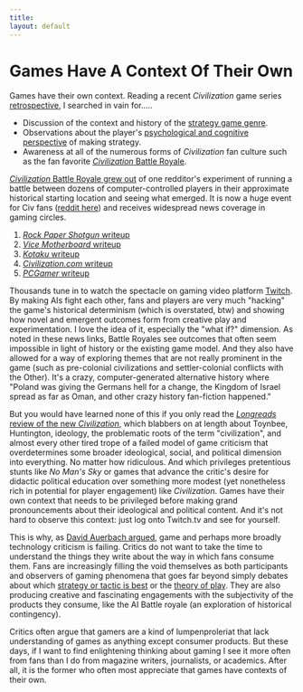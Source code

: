 ```yaml
---
title: 
layout: default
---
```


# Games Have A Context Of Their Own

Games have their own context. Reading a recent _Civilization_ game series [retrospective](https://blog.longreads.com/2016/10/26/what-sid-meiers-video-game-empire-got-right-and-wrong-about-civilization/), I searched in vain for.....

- Discussion of the context and history of the [strategy game genre](http://www.kinephanos.ca/2014/real-time-strategy/). 
- Observations about the player's [psychological and cognitive perspective](http://gamestudies.org/1401/articles/dor) of making strategy. 
- Awareness at all of the numerous forms of _Civilization_ fan culture such as the fan favorite [_Civilization_ Battle Royale](https://www.rockpapershotgun.com/2015/02/20/civilization-streams-are-making-ai-fight/).

[_Civilization_ Battle Royale grew out](https://jacksonhyde.github.io/civbattleroyale/#/) of one redditor's experiment of running a battle between dozens of computer-controlled players in their approximate historical starting location and seeing what emerged. It is now a huge event for Civ fans ([reddit here](https://www.reddit.com/r/civbattleroyale/)) and receives widespread news coverage in gaming circles. 

1. [_Rock Paper Shotgun_ writeup](https://www.rockpapershotgun.com/2015/03/23/the-ai-wars-continue-civilization-v-battle-royale/)
2. [_Vice Motherboard_ writeup](http://motherboard.vice.com/read/61-artificial-intelligences-fight-for-world-domination-in-civilization-v)
3.  [_Kotaku_ writeup](http://kotaku.com/civilizations-huge-61-player-war-is-just-nuts-1731248232) 
4. [_Civilization.com_ writeup](https://civilization.com/news/entries/announcing-the-civilization-vi-ai-battle-royale-on-twitch)
5. [_PCGamer_ writeup](http://www.pcgamer.com/42-ai-civilizations-are-fighting-it-out-in-civ-5/)

Thousands tune in to watch the spectacle on gaming video platform [Twitch](https://civilization.com/news/entries/announcing-the-civilization-vi-ai-battle-royale-on-twitch). By making AIs fight each other,  fans and players are very much "hacking" the game's historical determinism (which is overstated, btw) and showing how novel and emergent outcomes form from creative play and experimentation. I love the idea of it, especially the "what if?" dimension. As noted in these news links, Battle Royales see outcomes that often seem impossible in light of history or the existing game model. And they also have allowed for a way of exploring themes that are not really prominent in the game (such as pre-colonial civilizations and settler-colonial conflicts with the Other).   It's a crazy, computer-generated alternative history where "Poland was giving the Germans hell for a change, the Kingdom of Israel spread as far as Oman, and other crazy history fan-fiction happened." 

But you would have learned none of this if you only read the [_Longreads_ review of the new _Civilization_](https://blog.longreads.com/2016/10/26/what-sid-meiers-video-game-empire-got-right-and-wrong-about-civilization/), which blabbers on at length about Toynbee, Huntington, ideology, the problematic roots of the term "civilization",  and almost every other tired trope of a failed model of game criticism that overdetermines some broader ideological, social, and political dimension into everything. No matter how ridiculous. And which privileges pretentious stunts like _No Man's Sky_ or games that advance the critic's desire for didactic political education over something more modest (yet nonetheless rich in potential for player engagement) like _Civilization_. Games have their own context that needs to be privileged before making grand pronouncements about their ideological and political content. And it's not hard to observe this context: just log onto Twitch.tv and see for yourself. 

This is why, as [David Auerbach argued](http://www.slate.com/articles/technology/bitwise/2014/09/gamergate_explodes_gaming_journalists_declare_the_gamers_are_over_but_they.html), game and perhaps more broadly technology criticism is failing. Critics do not want to take the time to understand the things they write about the way in which fans consume them. Fans are increasingly filling the void themselves as both participants and observers of gaming phenomena that goes far beyond simply debates about which [strategy or tactic is best](http://gamestudies.org/1102/articles/paul) or the [theory of play](http://www.teamliquid.net/forum/starcraft-2/324802-game-theory-with-applications-to-starcraft). They are also producing creative and fascinating engagements with the subjectivity of the products they consume, like the AI Battle royale (an exploration of historical contingency). 

Critics often argue that gamers are a kind of lumpenproleriat that lack understanding of games as anything except consumer products. But these days, if I want to find enlightening thinking about gaming I see it more often from fans than I do from magazine writers, journalists, or academics.  After all, it is the former who often most appreciate that games have contexts of their own. 

